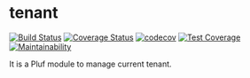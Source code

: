 # tenant

[![Build Status](https://travis-ci.com/pluf/tenant.svg?branch=master)](https://travis-ci.com/pluf/tenant)
[![Coverage Status](https://coveralls.io/repos/github/pluf/tenant/badge.svg?branch=master)](https://coveralls.io/github/pluf/tenant?branch=master)
[![codecov](https://codecov.io/gh/pluf/tenant/branch/master/graph/badge.svg)](https://codecov.io/gh/pluf/tenant)
[![Test Coverage](https://api.codeclimate.com/v1/badges/c36ddd2fd8cdcd2a84ef/test_coverage)](https://codeclimate.com/github/pluf/tenant/test_coverage)
[![Maintainability](https://api.codeclimate.com/v1/badges/c36ddd2fd8cdcd2a84ef/maintainability)](https://codeclimate.com/github/pluf/tenant/maintainability)

It is a Pluf module to manage current tenant.

